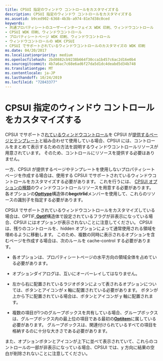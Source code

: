 ```yaml
---
title: CPSUI 指定のウィンドウ コントロールをカスタマイズする
description: CPSUI 指定のウィンドウ コントロールをカスタマイズする
ms.assetid: b9ced902-6368-4b3b-a974-81e7d38c0ced
keywords:
- 共通プロパティシートのユーザーインターフェイス WDK 印刷、ウィンドウコントロール
- CPSUI WDK 印刷、ウィンドウコントロール
- プロパティシートページ WDK 印刷、ウィンドウコントロール
- ウィンドウコントロールの WDK CPSUI
- CPSUI でサポートされているウィンドウコントロールのカスタマイズの WDK 印刷
ms.date: 04/20/2017
ms.localizationpriority: medium
ms.openlocfilehash: 2bd0882cb9238b664f30cca1b457c6ac2d16e0b4
ms.sourcegitcommit: 4b7a6ac7c68e6ad6f27da5d1dc4deabd5d34b748
ms.translationtype: MT
ms.contentlocale: ja-JP
ms.lasthandoff: 10/24/2019
ms.locfileid: "72843377"
---
```

# <a name="customizing-cpsui-supported-window-controls"></a>CPSUI 指定のウィンドウ コントロールをカスタマイズする





CPSUI でサポートさ[れているウィンドウコントロール](cpsui-supported-window-controls.md)を CPSUI が[提供するページとテンプレート](cpsui-supplied-pages-and-templates.md)と組み合わせて使用している場合、CPSUI には、コントロールをまとめて表示するための方法を説明するウィンドウコントロールリソースが用意されています。 そのため、コントロールにリソースを提供する必要はありません。

一方、CPSUI が提供するページやテンプレートを使用しないプロパティシートページを作成する場合は、使用する CPSUI でサポートされているウィンドウコントロールをカスタマイズする必要があります。 これを行うには、 [CPSUI オプションの種類](https://docs.microsoft.com/windows-hardware/drivers/print/cpsui-option-types)のウィンドウコントロールリソースを用意する必要があります。 各オプションの[**Opttype**](https://docs.microsoft.com/windows-hardware/drivers/ddi/compstui/ns-compstui-_opttype)構造体の**begctrlid**メンバーを使用して、これらのリソースの識別子を指定する必要があります。

CPSUI でサポートされているウィンドウコントロールをカスタマイズしている場合は、OPTIF\_[**Optif**](https://docs.microsoft.com/windows-hardware/drivers/ddi/compstui/ns-compstui-_optitem)構造体で設定されているフラグが非表示になっている場合、CPSUI にはオプションが表示されないことに注意してください。 CPSUI は、残りのコントロールを、hidden オプションによって通常使用される領域を埋めるように移動します。 このため、複数の同時に表示されるオプションを含むページを作成する場合は、次のルールを cache-control する必要があります。

-   各オプションは、プロパティシートページの水平方向の領域全体を占めている必要があります。

-   オプションダイアログは、互いにオーバーレイしてはなりません。

-   左から右に配置されているラジオボタンによって表されるオプションについては、ボタンとアイコンが x 軸に配置されている必要があります。 ボタンが上から下に配置されている場合は、ボタンとアイコンが y 軸に配置されます。

-   複数の項目が1つのグループボックスを共有している場合、グループボックスは、グループボックス内の最上位の項目である最初の[**Optitem**](https://docs.microsoft.com/windows-hardware/drivers/ddi/compstui/ns-compstui-_optitem)に属している必要があります。 グループボックスは、関連付けられているすべての項目を格納するのに十分な大きさである必要があります。

また、オプションボタンとアイコンが上下に並べて表示されていて、これらのコントロールの一部が非表示になっている場合、CPSUI では、y 方向に結果の空白が削除されないことに注意してください。

 

 




